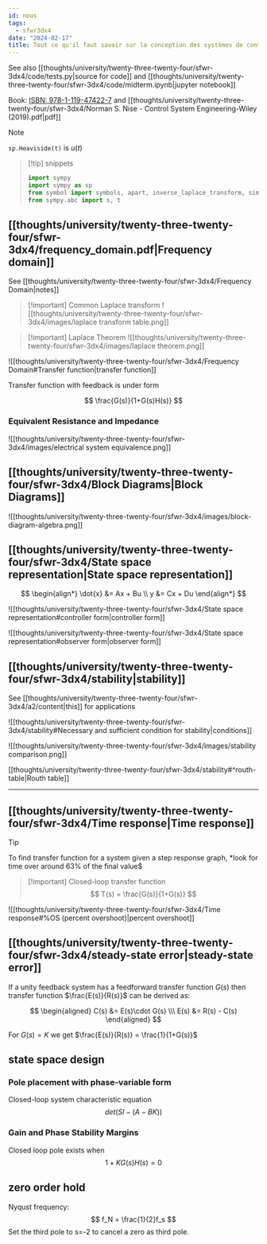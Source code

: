 ```yaml
---
id: nous
tags:
  - sfwr3dx4
date: "2024-02-17"
title: Tout ce qu'il faut savoir sur la conception des systèmes de contrôle
---
```


See also [[thoughts/university/twenty-three-twenty-four/sfwr-3dx4/code/tests.py|source for code]] and [[thoughts/university/twenty-three-twenty-four/sfwr-3dx4/code/midterm.ipynb|jupyter notebook]]

Book: [ISBN: 978-1-119-47422-7](https://www.wiley.com/en-us/Control+Systems+Engineering%2C+8th+Edition-p-9781119474227) and [[thoughts/university/twenty-three-twenty-four/sfwr-3dx4/Norman S. Nise - Control System Engineering-Wiley (2019).pdf|pdf]]

> [!note]
> `sp.Heaviside(t)` is $u(t)$

> [!tip] snippets
> ```python
> import sympy
> import sympy as sp
> from symbol import symbols, apart, inverse_laplace_transform, simplify
> from sympy.abc import s, t
> ```


## [[thoughts/university/twenty-three-twenty-four/sfwr-3dx4/frequency_domain.pdf|Frequency domain]]

See [[thoughts/university/twenty-three-twenty-four/sfwr-3dx4/Frequency Domain|notes]]

> [!important] Common Laplace transform
> ![[thoughts/university/twenty-three-twenty-four/sfwr-3dx4/images/laplace transform table.png]]

> [!important] Laplace Theorem
> ![[thoughts/university/twenty-three-twenty-four/sfwr-3dx4/images/laplace theorem.png]]

![[thoughts/university/twenty-three-twenty-four/sfwr-3dx4/Frequency Domain#Transfer function|transfer function]]

Transfer function with feedback is under form

$$
\frac{G(s)}{1+G(s)H(s)}
$$
### Equivalent Resistance and Impedance

![[thoughts/university/twenty-three-twenty-four/sfwr-3dx4/images/electrical system equivalence.png]]

## [[thoughts/university/twenty-three-twenty-four/sfwr-3dx4/Block Diagrams|Block Diagrams]]

![[thoughts/university/twenty-three-twenty-four/sfwr-3dx4/images/block-diagram-algebra.png]]

## [[thoughts/university/twenty-three-twenty-four/sfwr-3dx4/State space representation|State space representation]]

$$
\begin{align*}
\dot{x} &= Ax + Bu \\
y &= Cx + Du
\end{align*}
$$

![[thoughts/university/twenty-three-twenty-four/sfwr-3dx4/State space representation#controller form|controller form]]

![[thoughts/university/twenty-three-twenty-four/sfwr-3dx4/State space representation#observer form|observer form]]

## [[thoughts/university/twenty-three-twenty-four/sfwr-3dx4/stability|stability]]

See [[thoughts/university/twenty-three-twenty-four/sfwr-3dx4/a2/content|this]] for applications

![[thoughts/university/twenty-three-twenty-four/sfwr-3dx4/stability#Necessary and sufficient condition for stability|conditions]]

![[thoughts/university/twenty-three-twenty-four/sfwr-3dx4/images/stability comparison.png]]

[[thoughts/university/twenty-three-twenty-four/sfwr-3dx4/stability#^routh-table|Routh table]]


---
## [[thoughts/university/twenty-three-twenty-four/sfwr-3dx4/Time response|Time response]]

> [!tip]
> To find transfer function for a system given a step response graph, *look for time over around 63% of the final value$

> [!important] Closed-loop transfer function
> $$
> T(s) = \frac{G(s)}{1+G(s)}
> $$

![[thoughts/university/twenty-three-twenty-four/sfwr-3dx4/Time response#%OS (percent overshoot)|percent overshoot]]

## [[thoughts/university/twenty-three-twenty-four/sfwr-3dx4/steady-state error|steady-state error]]


If a unity feedback system has a feedforward transfer function $G(s)$ then transfer function $\frac{E(s)}{R(s)}$ can be derived as:

$$
\begin{aligned}
C(s) &= E(s)\cdot G(s) \\\
E(s) &= R(s) - C(s)
\end{aligned}
$$

For $G(s) = K$ we get $\frac{E(s)}{R(s)} = \frac{1}{1+G(s)}$

## state space design

### Pole placement with phase-variable form

Closed-loop system characteristic equation
$$
det(SI - (A-BK))
$$

### Gain and Phase Stability Margins

Closed loop pole exists when
$$
1+KG(s)H(s) = 0
$$

## zero order hold

Nyqust frequency:
$$
f_N = \frac{1}{2}f_s
$$
Set the third pole to s=-2 to cancel a zero as third pole.

